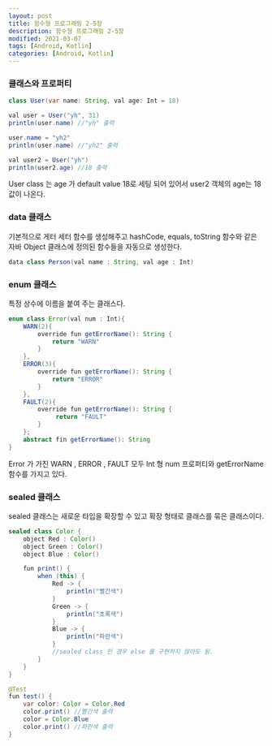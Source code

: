 ```yaml
---
layout: post
title: 함수형 프로그래밍 2-5장
description: 함수형 프로그래밍 2-5장
modified: 2021-03-07
tags: [Android, Kotlin]
categories: [Android, Kotlin]
---
```


### 클래스와 프로퍼티

```java
class User(var name: String, val age: Int = 18)

val user = User("yh", 31)
println(user.name) //"yh" 출력

user.name = "yh2"
println(user.name) //"yh2" 출력

val user2 = User("yh")
println(user2.age) //18 출력
```
User class 는 age 가 default value 18로 세팅 되어 있어서 user2 객체의 age는 18 값이 나온다.

### data 클래스
기본적으로 게터 세터 함수를 생성해주고 hashCode, equals, toString 함수와 같은 자바 Object 클래스에 정의된 함수들을 자동으로 생성한다.

```java
data class Person(val name : String, val age : Int)
```

### enum 클래스
특정 상수에 이름을 붙여 주는 클래스다.
```java
enum class Error(val num : Int){
    WARN(2){
        override fun getErrorName(): String {
            return "WARN"
        }
    },
    ERROR(3){
        override fun getErrorName(): String {
            return "ERROR"
        }
    },
    FAULT(2){
        override fun getErrorName(): String {
             return "FAULT"
        }
    };
    abstract fin getErrorName(): String
}
```
Error 가 가진 WARN , ERROR , FAULT  모두 Int 형 num 프로퍼티와 getErrorName 함수를 가지고 있다.

### sealed 클래스
sealed 클래스는 새로운 타입을 확장할 수 있고 확장 형태로 클래스를 묶은 클래스이다.

```java
sealed class Color {
    object Red : Color()
    object Green : Color()
    object Blue : Color()

    fun print() {
        when (this) {
            Red -> {
                println("빨간색")
            }
            Green -> {
                println("초록색")
            }
            Blue -> {
                println("파란색")
            }
            //sealed class 인 경우 else 를 구현하지 않아도 됨.
        }
    }
}

@Test
fun test() {
    var color: Color = Color.Red
    color.print() //빨간색 출력
    color = Color.Blue
    color.print() //파란색 출력
}
```
